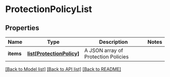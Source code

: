 # ProtectionPolicyList

## Properties
Name | Type | Description | Notes
------------ | ------------- | ------------- | -------------
**items** | [**list[ProtectionPolicy]**](ProtectionPolicy.md) | A JSON array of Protection Policies | 

[[Back to Model list]](../README.md#documentation-for-models) [[Back to API list]](../README.md#documentation-for-api-endpoints) [[Back to README]](../README.md)

